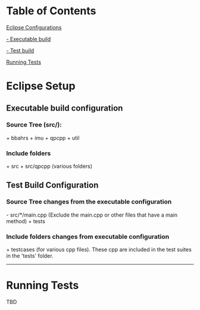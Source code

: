 # Table of Contents  
[Eclipse Configurations](#link1)

[- Executable build](#link1_1)

[- Test build](#link1_2)

[Running Tests](#link2)


<a name="link1"/>

# Eclipse Setup

<a name="link1_1"/>

## Executable build configuration
### Source Tree (src/):
\+ bbahrs
\+ imu
\+ qpcpp
\+ util

### Include folders
\+ src
\+ src/qpcpp (various folders)


<a name="link1_2"/>

## Test Build Configuration 

### Source Tree changes from the executable configuration
\- src/*/main.cpp (Exclude the main.cpp or other files that have a main method)
\+ tests

### Include folders changes from executable configuration
\+ testcases (for various cpp files). These cpp are included in the test suites in the 'tests' folder.

______________________________
<a name="link1_2"/>

# Running Tests

TBD
